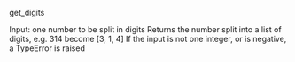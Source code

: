 get_digits

Input: one number to be split in digits
Returns the number split into a list of digits, e.g. 314 become [3, 1, 4]
If the input is not one integer, or is negative, a TypeError is raised